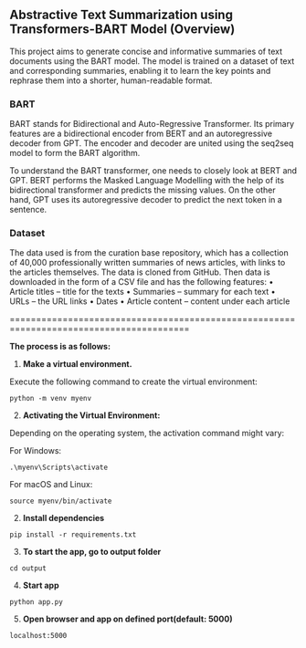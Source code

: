 ## Abstractive Text Summarization using Transformers-BART Model (Overview)

This project aims to generate concise and informative summaries of text documents using the BART model. The model is trained on a dataset of text and corresponding summaries, enabling it to learn the key points and rephrase them into a shorter, human-readable format.

### BART

BART stands for Bidirectional and Auto-Regressive Transformer. Its primary features are a bidirectional encoder from BERT and an autoregressive decoder from GPT. The encoder and decoder are united using the seq2seq model to form the BART algorithm.

To understand the BART transformer, one needs to closely look at BERT and GPT. BERT performs the Masked Language Modelling with the help of its bidirectional transformer and predicts the missing values. On the other hand, GPT uses its autoregressive decoder to predict the next token in a sentence.


### Dataset
The data used is from the curation base repository, which has a collection of 40,000
professionally written summaries of news articles, with links to the articles themselves.
The data is cloned from GitHub. Then data is downloaded in the form of a CSV file
and has the following features:
• Article titles – title for the texts
• Summaries – summary for each text
• URLs – the URL links
• Dates
• Article content – content under each article

========================================================================================

<strong>The process is as follows:</strong>

1. <strong>Make a virtual environment.</strong>

Execute the following command to create the virtual environment:
```
python -m venv myenv
```
2. <strong>Activating the Virtual Environment:</strong>

Depending on the operating system, the activation command might vary:

For Windows:

```
.\myenv\Scripts\activate
```

For macOS and Linux:

```
source myenv/bin/activate
```

2. <strong>Install dependencies</strong>

`pip install -r requirements.txt`

3. <strong>To start the app, go to output folder</strong>

`cd output`

4. <strong>Start app</strong>

`python app.py`

5. <strong>Open browser and app on defined port(default: 5000)</strong>

`localhost:5000`
